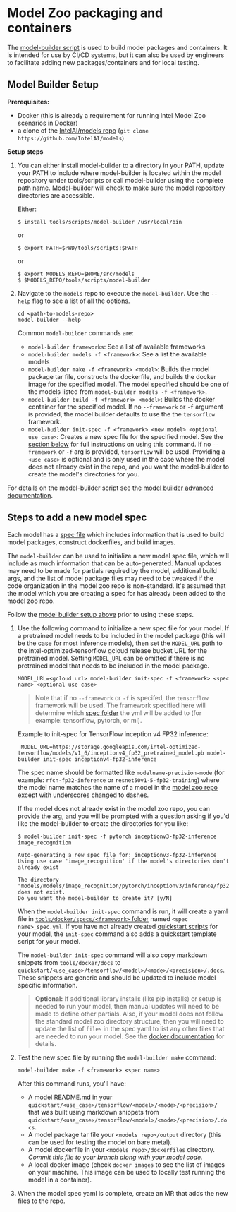 # Model Zoo packaging and containers

The [model-builder script](/tools/scripts/model-builder) is used to
build model packages and containers. It is intended for use by CI/CD systems,
but it can also be used by engineers to facilitate adding new packages/containers
and for local testing.

## Model Builder Setup

**Prerequisites:**
* Docker (this is already a requirement for running Intel Model Zoo scenarios in Docker)
* a clone of the [IntelAI/models repo](https://github.com/IntelAI/models) (`git clone https://github.com/IntelAI/models`)

**Setup steps**

1. You can either install model-builder to a directory in your PATH, update your PATH to include where model-builder is located 
   within the model repository under tools/scripts or call model-builder using the complete path name. 
   Model-builder will check to make sure the model repository directories are accessible.

   Either:

   ```
   $ install tools/scripts/model-builder /usr/local/bin
   ```

   or

   ```
   $ export PATH=$PWD/tools/scripts:$PATH
   ```

   or

   ```
   $ export MODELS_REPO=$HOME/src/models
   $ $MODELS_REPO/tools/scripts/model-builder
   ```


2. Navigate to the `models` repo to execute the `model-builder`. Use the
   `--help` flag to see a list of all the options.
   ```
   cd <path-to-models-repo>
   model-builder --help
   ```

   Common `model-builder` commands are:
   * `model-builder frameworks`: See a list of available frameworks
   * `model-builder models -f <framework>`: See a list the available models
   * `model-builder make -f <framework> <model>`: Builds the model package tar file,
     constructs the dockerfile, and builds the docker image for the
     specified model. The model specified should be one of the models
     listed from `model-builder models -f <framework>`.
   * `model-builder build -f <framework> <model>`: Builds the docker
     container for the specified model. If no `--framework` or `-f`
     argument is provided, the model builder defaults to use the
     the `tensorflow` framework.
   * `model-builder init-spec -f <framework> <new model> <optional use case>`:
     Creates a new spec file for the specified model. See the
     [section below](#steps-to-add-a-new-model-spec) for full
     instructions on using this command. If no `--framework` or `-f` arg
     is provided, `tensorflow` will be used. Providing a `<use case>` is
     optional and is only used in the case where the model does not already
     exist in the repo, and you want the model-builder to create the
     model's directories for you.

For details on the model-builder script see the
[model builder advanced documentation](ModelBuilderAdvanced.md).

## Steps to add a new model spec

Each model has a [spec file](docker/specs) which includes information
that is used to build model packages, construct dockerfiles, and build
images.

The `model-builder` can be used to initialize a new model spec file, which
will include as much information that can be auto-generated. Manual
updates may need to be made for partials required by the model,
additional build args, and the list of model package files may need to
be tweaked if the code organization in the model zoo repo is non-standard.
It's assumed that the model which you are creating a spec for has already
been added to the model zoo repo.

Follow the [model builder setup above](#model-builder-setup) prior to
using these steps.

1. Use the following command to initialize a new spec file for your model.
   If a pretrained model needs to be included in the model package
   (this will be the case for most inference models), then set the
   `MODEL_URL` path to the intel-optimized-tensorflow gcloud release
   bucket URL for the pretrained model. Setting `MODEL_URL` can be
   omitted if there is no pretrained model that needs to be included
   in the model package.
   ```
   MODEL_URL=<gcloud url> model-builder init-spec -f <framework> <spec name> <optional use case>
   ```

   > Note that if no `--framework` or `-f` is specifed, the `tensorflow`
   > framework will be used. The framework specified here will determine
   > which [spec folder](/tools/docker/specs) the yml will be added to
   > (for example: tensorflow, pytorch, or ml).

   Example to init-spec for TensorFlow inception v4 FP32 inference:
   ```
    MODEL_URL=https://storage.googleapis.com/intel-optimized-tensorflow/models/v1_6/inceptionv4_fp32_pretrained_model.pb model-builder init-spec inceptionv4-fp32-inference
   ```

   The spec name should be formatted like `modelname-precision-mode`
   (for example: `rfcn-fp32-inference` or `resnet50v1-5-fp32-training`)
   where the model name matches the name of a model in the
   [model zoo repo](https://github.com/intelai/models)
   except with underscores changed to dashes.

   If the model does not already exist in the model zoo repo, you can
   provide the <use case> arg, and you will be prompted with a question
   asking if you'd like the model-builder to create the directories for
   you like:
   ```
   $ model-builder init-spec -f pytorch inceptionv3-fp32-inference image_recognition

   Auto-generating a new spec file for: inceptionv3-fp32-inference
   Using use case 'image_recognition' if the model's directories don't already exist

   The directory "models/models/image_recognition/pytorch/inceptionv3/inference/fp32" does not exist.
   Do you want the model-builder to create it? [y/N]
   ```

   When the `model-builder init-spec` command is run, it will create a yaml
   file in [`tools/docker/specs/<framework>` folder](docker/specs)
   named `<spec name>_spec.yml`. If you have not already created
   [quickstart scripts](https://github.com/IntelAI/models/tree/master/quickstart)
   for your model, the `init-spec` command also adds a quickstart template
   script for your model.

   The `model-builder init-spec` command will also copy markdown snippets from `tools/docker/docs`
   to `quickstart/<use_case>/tensorflow/<model>/<mode>/<precision>/.docs`. These snippets are generic and 
   should be updated to include model specific information.

   > **Optional:** If additional library installs (like pip installs) or
   > setup is needed to run your model, then manual updates will need to
   > be made to define other partials. Also, if your model does not
   > follow the standard model zoo directory structure, then you will
   > need to update the list of `files` in the spec yaml to list any
   > other files that are needed to run your model. See the
   > [docker documentation](/tools/docker/README.md) for details.

2. Test the new spec file by running the `model-builder make` command:
   ```
   model-builder make -f <framework> <spec name>
   ```
   After this command runs, you'll have:
   * A model README.md in your `quickstart/<use_case>/tensorflow/<model>/<mode>/<precision>/`
     that was built using markdown snippets from `quickstart/<use_case>/tensorflow/<model>/<mode>/<precision>/.docs`. 
   * A model package tar file your `<models repo>/output` directory
     (this can be used for testing the model on bare metal).
   * A model dockerfile in your `<models repo>/dockerfiles` directory.
     *Commit this file to your branch along with your model code.*
   * A local docker image (check `docker images` to see the list of
     images on your machine. This image can be used to locally test
     running the model in a container).

3. When the model spec yaml is complete, create an MR that adds
   the new files to the repo.
